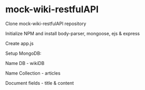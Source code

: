 # mock-wiki-restfulAPI

Clone mock-wiki-restfulAPI repository

Initialize NPM and install body-parser, mongoose, ejs & express

Create app.js

Setup MongoDB:

  Name DB - wikiDB

  Name Collection - articles

  Document fields - title & content